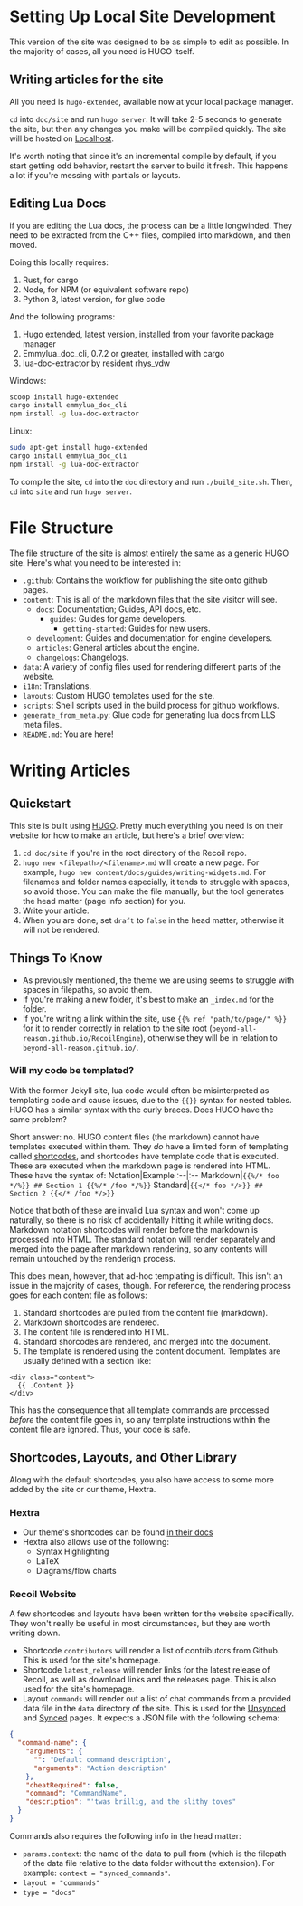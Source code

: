 # Setting Up Local Site Development

This version of the site was designed to be as simple to edit as possible. In the majority of cases, all you need is HUGO itself.

## Writing articles for the site

All you need is `hugo-extended`, available now at your local package manager.

`cd` into `doc/site` and run `hugo server`. It will take 2-5 seconds to generate the site, but then any changes you make will be compiled quickly. The site will be hosted on [Localhost](http://localhost:1313/RecoilEngine).

It's worth noting that since it's an incremental compile by default, if you start getting odd behavior, restart the server to build it fresh. This happens a lot if you're messing with partials or layouts.

## Editing Lua Docs

if you are editing the Lua docs, the process can be a little longwinded. They need to be extracted from the C++ files, compiled into markdown, and then moved.

Doing this locally requires:
1. Rust, for cargo
2. Node, for NPM (or equivalent software repo)
3. Python 3, latest version, for glue code

And the following programs:
1. Hugo extended, latest version, installed from your favorite package manager
2. Emmylua_doc_cli, 0.7.2 or greater, installed with cargo
3. lua-doc-extractor by resident rhys_vdw

Windows:
``` bash
scoop install hugo-extended
cargo install emmylua_doc_cli
npm install -g lua-doc-extractor
```

Linux:
``` bash
sudo apt-get install hugo-extended
cargo install emmylua_doc_cli
npm install -g lua-doc-extractor
```

To compile the site, `cd` into the `doc` directory and run `./build_site.sh`. Then, `cd` into `site` and run `hugo server`.

# File Structure

The file structure of the site is almost entirely the same as a generic HUGO site. Here's what you need to be interested in:

- `.github`: Contains the workflow for publishing the site onto github pages.
- `content`: This is all of the markdown files that the site visitor will see.
  - `docs`: Documentation; Guides, API docs, etc.
    - `guides`: Guides for game developers.
      - `getting-started`: Guides for new users.
  - `development`: Guides and documentation for engine developers.
  - `articles`: General articles about the engine.
  - `changelogs`: Changelogs.
- `data`: A variety of config files used for rendering different parts of the website.
- `i18n`: Translations.
- `layouts`: Custom HUGO templates used for the site.
- `scripts`: Shell scripts used in the build process for github workflows.
- `generate_from_meta.py`: Glue code for generating lua docs from LLS meta files.
- `README.md`: You are here!

# Writing Articles

## Quickstart

This site is built using [HUGO]. Pretty much everything you need is on their website for how to make an article, but here's a brief overview:
1. `cd doc/site` if you're in the root directory of the Recoil repo.
2. `hugo new <filepath>/<filename>.md` will create a new page. For example, `hugo new content/docs/guides/writing-widgets.md`. For filenames and folder names especially, it tends to struggle with spaces, so avoid those. You can make the file manually, but the tool generates the head matter (page info section) for you.
3. Write your article.
4. When you are done, set `draft` to `false` in the head matter, otherwise it will not be rendered.

## Things To Know

- As previously mentioned, the theme we are using seems to struggle with spaces in filepaths, so avoid them.
- If you're making a new folder, it's best to make an `_index.md` for the folder.
- If you're writing a link within the site, use `{{% ref "path/to/page/" %}}` for it to render correctly in relation to the site root (`beyond-all-reason.github.io/RecoilEngine`), otherwise they will be in relation to `beyond-all-reason.github.io/`.

### Will my code be templated?

With the former Jekyll site, lua code would often be misinterpreted as templating code and cause issues, due to the `{{}}` syntax for nested tables. HUGO has a similar syntax with the curly braces. Does HUGO have the same problem?

Short answer: no. HUGO content files (the markdown) cannot have templates executed within them. They *do* have a limited form of templating called [shortcodes](https://gohugo.io/content-management/shortcodes/), and shortcodes have template code that is executed. These are executed when the markdown page is rendered into HTML. These have the syntax of:
Notation|Example
:--|:--
Markdown|`{{%/* foo */%}} ## Section 1 {{%/* /foo */%}}`
Standard|`{{</* foo */>}} ## Section 2 {{</* /foo */>}}`

Notice that both of these are invalid Lua syntax and won't come up naturally, so there is no risk of accidentally hitting it while writing docs.
Markdown notation shortcodes will render before the markdown is processed into HTML. The standard notation will render separately and merged into the page after markdown rendering, so any contents will remain untouched by the renderign process.

This does mean, however, that ad-hoc templating is difficult. This isn't an issue in the majority of cases, though.
For reference, the rendering process goes for each content file as follows:
1. Standard shortcodes are pulled from the content file (markdown).
2. Markdown shortcodes are rendered.
3. The content file is rendered into HTML.
4. Standard shorcodes are rendered, and merged into the document.
5. The template is rendered using the content document. Templates are usually defined with a section like:
```
<div class="content">
  {{ .Content }}
</div>
```
  This has the consequence that all template commands are processed *before* the content file goes in, so any template instructions within the content file are ignored. Thus, your code is safe.

## Shortcodes, Layouts, and Other Library

Along with the default shortcodes, you also have access to some more added by the site or our theme, Hextra.

### Hextra

- Our theme's shortcodes can be found [in their docs](https://imfing.github.io/hextra/docs/guide/shortcodes/)
- Hextra also allows use of the following:
  - Syntax Highlighting
  - LaTeX
  - Diagrams/flow charts

### Recoil Website

A few shortcodes and layouts have been written for the website specifically. They won't really be useful in most circumstances, but they are worth writing down.
- Shortcode `contributors` will render a list of contributors from Github. This is used for the site's homepage.
- Shortcode `latest_release` will render links for the latest release of Recoil, as well as download links and the releases page. This is also used for the site's homepage.
- Layout `commands` will render out a list of chat commands from a provided data file in the `data` directory of the site. This is used for the [Unsynced](docs/unsynced-commands) and [Synced](docs/synced-commands) pages. It expects a JSON file with the following schema:
```json
{
  "command-name": {
    "arguments": {
      "": "Default command description",
      "arguments": "Action description"
    },
    "cheatRequired": false,
    "command": "CommandName",
    "description": "'twas brillig, and the slithy toves"
  }
}
```
  Commands also requires the following info in the head matter:
  - `params.context`: the name of the data to pull from (which is the filepath of the data file relative to the data folder without the extension). For example: `context = "synced_commands"`.
  - `layout = "commands"`
  - `type = "docs"`

[HUGO]: https://gohugo.io/
